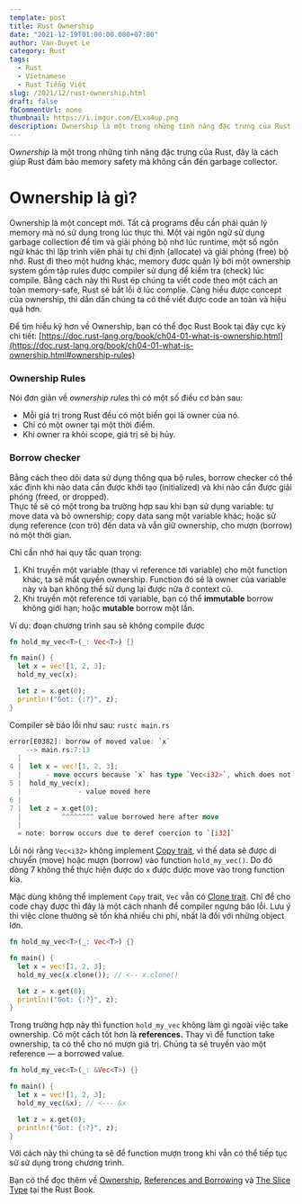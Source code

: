 ```yaml
---
template: post
title: Rust Ownership 
date: "2021-12-19T01:00:00.000+07:00"
author: Van-Duyet Le
category: Rust
tags:
  - Rust
  - Vietnamese
  - Rust Tiếng Việt
slug: /2021/12/rust-ownership.html
draft: false
fbCommentUrl: none
thumbnail: https://i.imgur.com/ELxa4up.png
description: Ownership là một trong những tính năng đặc trưng của Rust, đây là cách giúp Rust đảm bảo memory safety mà không cần đến garbage collector.
---
```


O*wnership* là một trong những tính năng đặc trưng của Rust, đây là cách giúp Rust đảm bảo memory safety mà không cần đến garbage collector.

# Ownership là gì?

Ownership là một concept mới. Tất cả programs đều cần phải quản lý 
memory mà nó sử dụng trong lúc thực thi. Một vài ngôn ngữ sử dụng 
garbage collection để tìm và giải phóng bộ nhớ lúc runtime, một số 
ngôn ngữ khác thì lập trình viên phải tự chi định (allocate) và giải 
phóng (free) bộ nhớ. Rust đi theo một hướng khác, memory được quản lý 
bởi một ownership system gồm tập rules được compiler sử dụng để kiểm 
tra (check) lúc compile. Bằng cách này thì Rust ép chúng ta viết code theo một 
cách an toàn memory-safe, Rust sẽ bắt lỗi ở lúc complie.
Càng hiểu được concept của ownership, thì dần 
dần chúng ta có thể viết được code an toàn và hiệu quả hơn. 

Để tìm hiểu kỹ hơn về Ownership, bạn có thể đọc Rust Book tại 
đây cực kỳ chi tiết: 
[https://doc.rust-lang.org/book/ch04-01-what-is-ownership.html](https://doc.rust-lang.org/book/ch04-01-what-is-ownership.html#ownership-rules)

### Ownership Rules

Nói đơn giản về *ownership rules* thì có một số điều cơ bản sau:

- Mỗi giá trị trong Rust đều có một biến gọi là owner của nó.
- Chỉ có một owner tại một thời điểm.
- Khi owner ra khỏi scope, giá trị sẽ bị hủy.

### Borrow checker

Bằng cách theo dõi data sử dụng thông qua bộ rules, 
borrow checker có thể xác định khi nào data cần được khởi tạo 
(initialized) và khi nào cần được giải phóng (freed, or dropped).  
Thực tế sẽ có một trong ba trường hợp sau khi bạn sử dụng variable: 
tự move data và bỏ ownership; copy data sang một variable khác; 
hoặc sử dụng reference (con trỏ) đến data và vẫn giữ ownership, 
cho mượn (borrow) nó một thời gian.

Chỉ cần nhớ hai quy tắc quan trọng:

1. Khi truyền một variable (thay vì reference tới variable) cho một function khác, ta sẽ mất quyền ownership. Function đó sẽ là owner của variable này và bạn không thể sử dụng lại được nữa ở context cũ.
2. Khi truyền một reference tới variable, bạn có thể **immutable** borrow không giới hạn; hoặc **mutable** borrow một lần.

Ví dụ: đoạn chương trình sau sẽ không compile được

```rust
fn hold_my_vec<T>(_: Vec<T>) {}

fn main() {
  let x = vec![1, 2, 3];
  hold_my_vec(x);

  let z = x.get(0);
  println!("Got: {:?}", z);
}
```

Compiler sẽ báo lỗi như sau: `rustc main.rs`

```rust
error[E0382]: borrow of moved value: `x`
    --> main.rs:7:13
  |
4 |  let x = vec![1, 2, 3];
  |      - move occurs because `x` has type `Vec<i32>`, which does not implement the `Copy` trait
5 |  hold_my_vec(x);
  |              - value moved here
6 |
7 |  let z = x.get(0);
  |          ^^^^^^^^ value borrowed here after move
  |
  = note: borrow occurs due to deref coercion to `[i32]`
```

Lỗi nói rằng `Vec<i32>` không implement 
[Copy trait](https://doc.rust-lang.org/std/marker/trait.Copy.html), 
vì thế data sẽ được di chuyển (move) hoặc mượn (borrow) vào function 
`hold_my_vec()`. Do đó dòng 7 không thể thực hiện được do `x` được 
được move vào trong function kia.

Mặc dùng không thể implement `Copy` trait, `Vec` vẫn có 
[Clone trait](https://doc.rust-lang.org/core/clone/trait.Clone.html). 
Chỉ để cho code chạy được thì đây là một cách nhanh để compiler ngưng báo lỗi. 
Lưu ý thì việc clone thường sẽ tốn khá nhiều chi phí, nhất là đối với những object lớn. 

```rust
fn hold_my_vec<T>(_: Vec<T>) {}

fn main() {
  let x = vec![1, 2, 3];
  hold_my_vec(x.clone()); // <-- x.clone()

  let z = x.get(0);
  println!("Got: {:?}", z);
}
```

Trong trường hợp này thì function `hold_my_vec` không làm gì ngoài 
việc take ownership. Có một cách tốt hơn là **references.** Thay vì 
để function take ownership, ta có thể cho nó mượn giá trị. 
Chúng ta sẽ truyền vào một reference — a borrowed value. 

```rust
fn hold_my_vec<T>(_: &Vec<T>) {}

fn main() {
  let x = vec![1, 2, 3];
  hold_my_vec(&x); // <--- &x

  let z = x.get(0);
  println!("Got: {:?}", z);
}
```

Với cách này thì chúng ta sẽ để function mượn trong khi 
vẫn có thể tiếp tục sử sử dụng trong chương trình.

Bạn có thể đọc thêm về [Ownership](https://doc.rust-lang.org/book/ch04-01-what-is-ownership.html), 
[References and Borrowing](https://doc.rust-lang.org/book/ch04-02-references-and-borrowing.html#references-and-borrowing) và 
[The Slice Type](https://doc.rust-lang.org/book/ch04-03-slices.html#the-slice-type) tại the Rust Book.
